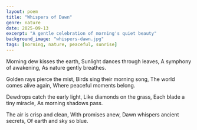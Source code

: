```yaml
---
layout: poem
title: "Whispers of Dawn"
genre: nature
date: 2025-09-13
excerpt: "A gentle celebration of morning's quiet beauty"
background_image: "whispers-dawn.jpg"
tags: [morning, nature, peaceful, sunrise]
---
```


Morning dew kisses the earth,
Sunlight dances through leaves,
A symphony of awakening,
As nature gently breathes.

Golden rays pierce the mist,
Birds sing their morning song,
The world comes alive again,
Where peaceful moments belong.

Dewdrops catch the early light,
Like diamonds on the grass,
Each blade a tiny miracle,
As morning shadows pass.

The air is crisp and clean,
With promises anew,
Dawn whispers ancient secrets,
Of earth and sky so blue.